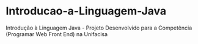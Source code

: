 # Introducao-a-Linguagem-Java
Introdução à Linguagem Java - Projeto Desenvolvido para a Competência (Programar Web Front End) na Unifacisa
